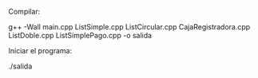 Compilar:

 g++ -Wall main.cpp ListSimple.cpp ListCircular.cpp CajaRegistradora.cpp ListDoble.cpp ListSimplePago.cpp -o salida


Iniciar el programa:

./salida